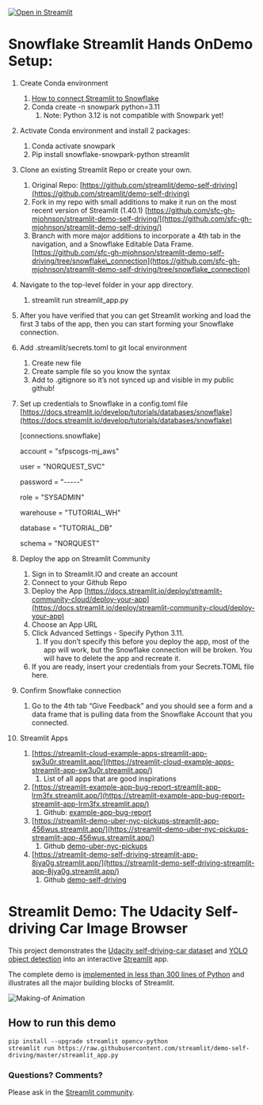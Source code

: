 [![Open in Streamlit](https://static.streamlit.io/badges/streamlit_badge_black_white.svg)](https://share.streamlit.io/streamlit/demo-self-driving)

# Snowflake Streamlit Hands OnDemo Setup:

1. Create Conda environment  
   1. [How to connect Streamlit to Snowflake](https://www.youtube.com/watch?v=SgWxkAdjK78)   
   2. Conda create \-n snowpark python=3.11  
      1. Note: Python 3.12 is not compatible with Snowpark yet\!

2. Activate Conda environment and install 2 packages:  
   1. Conda activate snowpark  
   2. Pip install snowflake-snowpark-python streamlit

3. Clone an existing Streamlit Repo or create your own.   
   1. Original Repo: [https://github.com/streamlit/demo-self-driving](https://github.com/streamlit/demo-self-driving)  
   2. Fork in my repo with small additions to make it run on the most recent version of Streamlit (1.40.1) [https://github.com/sfc-gh-mjohnson/streamlit-demo-self-driving/](https://github.com/sfc-gh-mjohnson/streamlit-demo-self-driving/)   
   3. Branch with more major additions to incorporate a 4th tab in the navigation, and a Snowflake Editable Data Frame.  [https://github.com/sfc-gh-mjohnson/streamlit-demo-self-driving/tree/snowflake\_connection](https://github.com/sfc-gh-mjohnson/streamlit-demo-self-driving/tree/snowflake_connection) 

   

4. Navigate to the top-level folder in your app directory.  
   1. streamlit run streamlit\_app.py

5. After you have verified that you can get Streamlit working and load the first 3 tabs of the app, then you can start forming your Snowflake connection.   
     
6. Add .streamlit/secrets.toml to git local environment  
   1. Create new file  
   2. Create sample file so you know the syntax  
   3. Add to .gitignore so it’s not synced up and visible in my public github\!

7. Set up credentials to Snowflake in a config.toml file [https://docs.streamlit.io/develop/tutorials/databases/snowflake](https://docs.streamlit.io/develop/tutorials/databases/snowflake) 

   

   \[connections.snowflake\]

   account     \= "sfpscogs-mj\_aws"

   user        \= "NORQUEST\_SVC"

   password    \= "-----"

   role        \= "SYSADMIN"

   warehouse   \= "TUTORIAL\_WH"

   database    \= "TUTORIAL\_DB"

   schema      \= "NORQUEST"

   

8. Deploy the app on Streamlit Community  
   1. Sign in to Streamlit.IO and create an account  
   2. Connect to your Github Repo  
   3. Deploy the App [https://docs.streamlit.io/deploy/streamlit-community-cloud/deploy-your-app](https://docs.streamlit.io/deploy/streamlit-community-cloud/deploy-your-app)   
   4. Choose an App URL  
   5. Click Advanced Settings \- Specify Python 3.11.   
      1. If you don’t specify this before you deploy the app, most of the app will work, but the Snowflake connection will be broken. You will have to delete the app and recreate it.   
   6. If you are ready, insert your credentials from your Secrets.TOML file here.

9. Confirm Snowflake connection  
   1. Go to the 4th tab “Give Feedback” and you should see a form and a data frame that is pulling data from the Snowflake Account that you connected.  

10. Streamlit Apps  
    1. [https://streamlit-cloud-example-apps-streamlit-app-sw3u0r.streamlit.app/](https://streamlit-cloud-example-apps-streamlit-app-sw3u0r.streamlit.app/)   
       1. List of all apps that are good inspirations  
    2. [https://streamlit-example-app-bug-report-streamlit-app-lrm3fx.streamlit.app/](https://streamlit-example-app-bug-report-streamlit-app-lrm3fx.streamlit.app/)  
       1. Github: [example-app-bug-report](https://github.com/streamlit/example-app-bug-report/blob/main/streamlit_app.py)   
    3. [https://streamlit-demo-uber-nyc-pickups-streamlit-app-456wus.streamlit.app/](https://streamlit-demo-uber-nyc-pickups-streamlit-app-456wus.streamlit.app/)  
       1. Github [demo-uber-nyc-pickups](https://github.com/streamlit/demo-uber-nyc-pickups)  
    4. [https://streamlit-demo-self-driving-streamlit-app-8jya0g.streamlit.app/](https://streamlit-demo-self-driving-streamlit-app-8jya0g.streamlit.app/)  
       1. Github [demo-self-driving](https://github.com/streamlit/demo-self-driving)  





# Streamlit Demo: The Udacity Self-driving Car Image Browser

This project demonstrates the [Udacity self-driving-car dataset](https://github.com/udacity/self-driving-car) and [YOLO object detection](https://pjreddie.com/darknet/yolo) into an interactive [Streamlit](https://streamlit.io) app.

The complete demo is [implemented in less than 300 lines of Python](https://github.com/streamlit/demo-self-driving/blob/master/streamlit_app.py) and illustrates all the major building blocks of Streamlit.

![Making-of Animation](https://raw.githubusercontent.com/streamlit/demo-self-driving/master/av_final_optimized.gif "Making-of Animation")

## How to run this demo
```
pip install --upgrade streamlit opencv-python
streamlit run https://raw.githubusercontent.com/streamlit/demo-self-driving/master/streamlit_app.py
```

### Questions? Comments?

Please ask in the [Streamlit community](https://discuss.streamlit.io).



